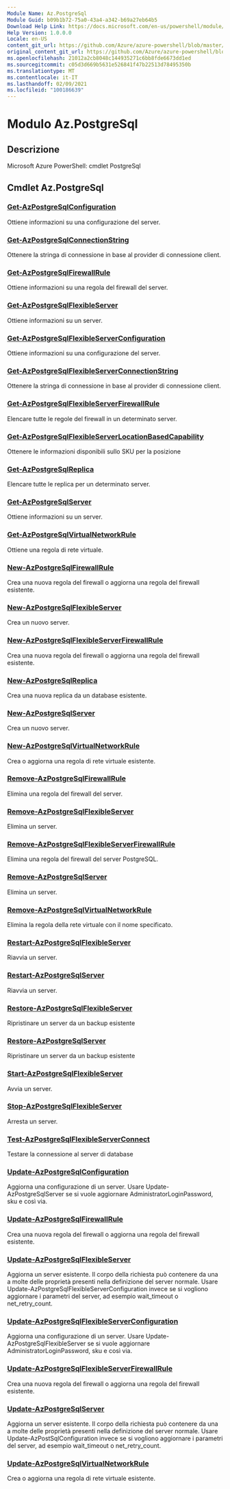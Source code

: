 ```yaml
---
Module Name: Az.PostgreSql
Module Guid: b09b1b72-75a0-43a4-a342-b69a27eb64b5
Download Help Link: https://docs.microsoft.com/en-us/powershell/module/az.postgresql
Help Version: 1.0.0.0
Locale: en-US
content_git_url: https://github.com/Azure/azure-powershell/blob/master/src/PostgreSql/help/Az.PostgreSql.md
original_content_git_url: https://github.com/Azure/azure-powershell/blob/master/src/PostgreSql/help/Az.PostgreSql.md
ms.openlocfilehash: 21012a2cb8048c144935271c6bb8fde6673dd1ed
ms.sourcegitcommit: c05d3d669b5631e526841f47b22513d78495350b
ms.translationtype: MT
ms.contentlocale: it-IT
ms.lasthandoff: 02/09/2021
ms.locfileid: "100186639"
---
```

# Modulo Az.PostgreSql
## Descrizione
Microsoft Azure PowerShell: cmdlet PostgreSql

## Cmdlet Az.PostgreSql
### [Get-AzPostgreSqlConfiguration](Get-AzPostgreSqlConfiguration.md)
Ottiene informazioni su una configurazione del server.

### [Get-AzPostgreSqlConnectionString](Get-AzPostgreSqlConnectionString.md)
Ottenere la stringa di connessione in base al provider di connessione client.

### [Get-AzPostgreSqlFirewallRule](Get-AzPostgreSqlFirewallRule.md)
Ottiene informazioni su una regola del firewall del server.

### [Get-AzPostgreSqlFlexibleServer](Get-AzPostgreSqlFlexibleServer.md)
Ottiene informazioni su un server.

### [Get-AzPostgreSqlFlexibleServerConfiguration](Get-AzPostgreSqlFlexibleServerConfiguration.md)
Ottiene informazioni su una configurazione del server.

### [Get-AzPostgreSqlFlexibleServerConnectionString](Get-AzPostgreSqlFlexibleServerConnectionString.md)
Ottenere la stringa di connessione in base al provider di connessione client.

### [Get-AzPostgreSqlFlexibleServerFirewallRule](Get-AzPostgreSqlFlexibleServerFirewallRule.md)
Elencare tutte le regole del firewall in un determinato server.

### [Get-AzPostgreSqlFlexibleServerLocationBasedCapability](Get-AzPostgreSqlFlexibleServerLocationBasedCapability.md)
Ottenere le informazioni disponibili sullo SKU per la posizione

### [Get-AzPostgreSqlReplica](Get-AzPostgreSqlReplica.md)
Elencare tutte le replica per un determinato server.

### [Get-AzPostgreSqlServer](Get-AzPostgreSqlServer.md)
Ottiene informazioni su un server.

### [Get-AzPostgreSqlVirtualNetworkRule](Get-AzPostgreSqlVirtualNetworkRule.md)
Ottiene una regola di rete virtuale.

### [New-AzPostgreSqlFirewallRule](New-AzPostgreSqlFirewallRule.md)
Crea una nuova regola del firewall o aggiorna una regola del firewall esistente.

### [New-AzPostgreSqlFlexibleServer](New-AzPostgreSqlFlexibleServer.md)
Crea un nuovo server.

### [New-AzPostgreSqlFlexibleServerFirewallRule](New-AzPostgreSqlFlexibleServerFirewallRule.md)
Crea una nuova regola del firewall o aggiorna una regola del firewall esistente.

### [New-AzPostgreSqlReplica](New-AzPostgreSqlReplica.md)
Crea una nuova replica da un database esistente.

### [New-AzPostgreSqlServer](New-AzPostgreSqlServer.md)
Crea un nuovo server.

### [New-AzPostgreSqlVirtualNetworkRule](New-AzPostgreSqlVirtualNetworkRule.md)
Crea o aggiorna una regola di rete virtuale esistente.

### [Remove-AzPostgreSqlFirewallRule](Remove-AzPostgreSqlFirewallRule.md)
Elimina una regola del firewall del server.

### [Remove-AzPostgreSqlFlexibleServer](Remove-AzPostgreSqlFlexibleServer.md)
Elimina un server.

### [Remove-AzPostgreSqlFlexibleServerFirewallRule](Remove-AzPostgreSqlFlexibleServerFirewallRule.md)
Elimina una regola del firewall del server PostgreSQL.

### [Remove-AzPostgreSqlServer](Remove-AzPostgreSqlServer.md)
Elimina un server.

### [Remove-AzPostgreSqlVirtualNetworkRule](Remove-AzPostgreSqlVirtualNetworkRule.md)
Elimina la regola della rete virtuale con il nome specificato.

### [Restart-AzPostgreSqlFlexibleServer](Restart-AzPostgreSqlFlexibleServer.md)
Riavvia un server.

### [Restart-AzPostgreSqlServer](Restart-AzPostgreSqlServer.md)
Riavvia un server.

### [Restore-AzPostgreSqlFlexibleServer](Restore-AzPostgreSqlFlexibleServer.md)
Ripristinare un server da un backup esistente

### [Restore-AzPostgreSqlServer](Restore-AzPostgreSqlServer.md)
Ripristinare un server da un backup esistente

### [Start-AzPostgreSqlFlexibleServer](Start-AzPostgreSqlFlexibleServer.md)
Avvia un server.

### [Stop-AzPostgreSqlFlexibleServer](Stop-AzPostgreSqlFlexibleServer.md)
Arresta un server.

### [Test-AzPostgreSqlFlexibleServerConnect](Test-AzPostgreSqlFlexibleServerConnect.md)
Testare la connessione al server di database

### [Update-AzPostgreSqlConfiguration](Update-AzPostgreSqlConfiguration.md)
Aggiorna una configurazione di un server.
Usare Update-AzPostgreSqlServer se si vuole aggiornare AdministratorLoginPassword, sku e così via.

### [Update-AzPostgreSqlFirewallRule](Update-AzPostgreSqlFirewallRule.md)
Crea una nuova regola del firewall o aggiorna una regola del firewall esistente.

### [Update-AzPostgreSqlFlexibleServer](Update-AzPostgreSqlFlexibleServer.md)
Aggiorna un server esistente.
Il corpo della richiesta può contenere da una a molte delle proprietà presenti nella definizione del server normale.
Usare Update-AzPostgreSqlFlexibleServerConfiguration invece se si vogliono aggiornare i parametri del server, ad esempio wait_timeout o net_retry_count.

### [Update-AzPostgreSqlFlexibleServerConfiguration](Update-AzPostgreSqlFlexibleServerConfiguration.md)
Aggiorna una configurazione di un server.
Usare Update-AzPostgreSqlFlexibleServer se si vuole aggiornare AdministratorLoginPassword, sku e così via.

### [Update-AzPostgreSqlFlexibleServerFirewallRule](Update-AzPostgreSqlFlexibleServerFirewallRule.md)
Crea una nuova regola del firewall o aggiorna una regola del firewall esistente.

### [Update-AzPostgreSqlServer](Update-AzPostgreSqlServer.md)
Aggiorna un server esistente.
Il corpo della richiesta può contenere da una a molte delle proprietà presenti nella definizione del server normale.
Usare Update-AzPostSqlConfiguration invece se si vogliono aggiornare i parametri del server, ad esempio wait_timeout o net_retry_count.

### [Update-AzPostgreSqlVirtualNetworkRule](Update-AzPostgreSqlVirtualNetworkRule.md)
Crea o aggiorna una regola di rete virtuale esistente.

